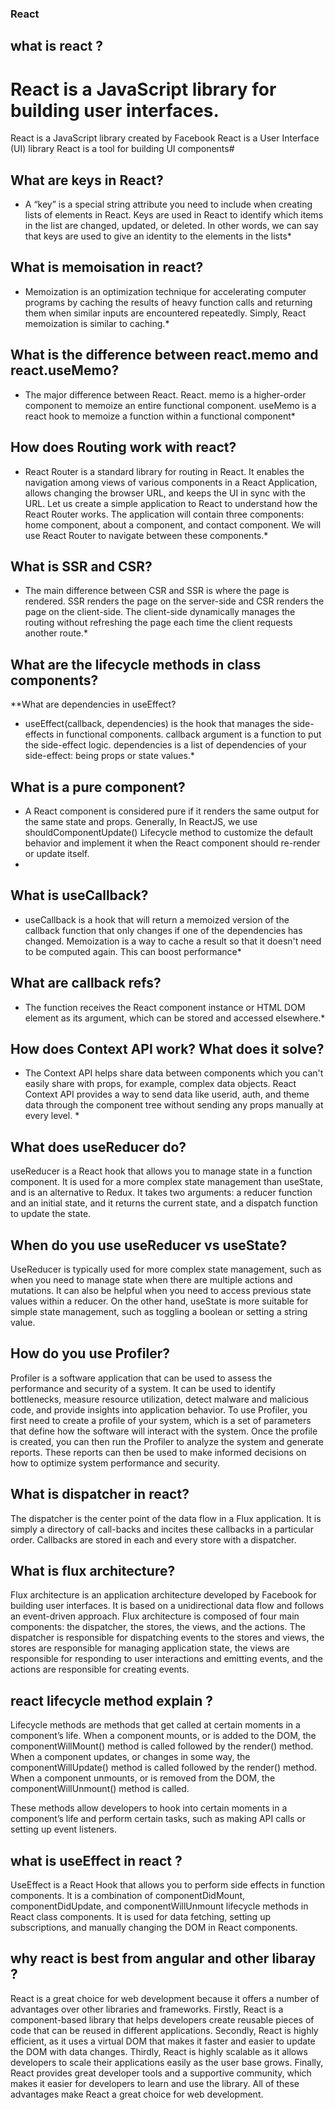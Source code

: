 ### React

## what is react ?
# React is a JavaScript library for building user interfaces.
React is a JavaScript library created by Facebook
React is a User Interface (UI) library
React is a tool for building UI components#

## What are keys in React?

* A “key” is a special string attribute you need to include when creating lists of elements in React. Keys are used in React to identify which items in the list are changed, updated, or deleted. In other words, we can say that keys are used to give an identity to the elements in the lists*

## What is memoisation in react?

* Memoization is an optimization technique for accelerating computer programs by caching the results of heavy function calls and returning them when similar inputs are encountered repeatedly. Simply, React memoization is similar to caching.*

## What is the difference between react.memo and react.useMemo?

* The major difference between React.
React. memo is a higher-order component to memoize an entire functional component. useMemo is a react hook to memoize a function within a functional component*

## How does Routing work with react?

* React Router is a standard library for routing in React. It enables the navigation among views of various components in a React Application, allows changing the browser URL, and keeps the UI in sync with the URL.
Let us create a simple application to React to understand how the React Router works. The application will contain three components: home component, about a component, and contact component. We will use React Router to navigate between these components.*

## What is SSR and CSR?

* The main difference between CSR and SSR is where the page is rendered. SSR renders the page on the server-side and CSR renders the page on the client-side. The client-side dynamically manages the routing without refreshing the page each time the client requests another route.*

## What are the lifecycle methods in class components?

**What are dependencies in useEffect?

* useEffect(callback, dependencies) is the hook that manages the side-effects in functional components. callback argument is a function to put the side-effect logic. dependencies is a list of dependencies of your side-effect: being props or state values.*

## What is a pure component?

* A React component is considered pure if it renders the same output for the same state and props.
Generally, In ReactJS, we use shouldComponentUpdate() Lifecycle method to customize the default behavior and implement it when the React component should re-render or update itself.
*

## What is useCallback?

* useCallback is a hook that will return a memoized version of the callback function that only changes if one of the dependencies has changed. Memoization is a way to cache a result so that it doesn't need to be computed again. This can boost performance*

## What are callback refs?

* The function receives the React component instance or HTML DOM element as its argument, which can be stored and accessed elsewhere.*

## How does Context API work? What does it solve?

* The Context API helps share data between components which you can't easily share with props, for example, complex data objects. React Context API provides a way to send data like userid, auth, and theme data through the component tree without sending any props manually at every level. *

## What does useReducer do?

useReducer is a React hook that allows you to manage state in a function component. It is used for a more complex state management than useState, and is an alternative to Redux. It takes two arguments: a reducer function and an initial state, and it returns the current state, and a dispatch function to update the state.

## When do you use useReducer vs useState?

UseReducer is typically used for more complex state management, such as when you need to manage state when there are multiple actions and mutations. It can also be helpful when you need to access previous state values within a reducer. On the other hand, useState is more suitable for simple state management, such as toggling a boolean or setting a string value.

## How do you use Profiler?

Profiler is a software application that can be used to assess the performance and security of a system. It can be used to identify bottlenecks, measure resource utilization, detect malware and malicious code, and provide insights into application behavior. To use Profiler, you first need to create a profile of your system, which is a set of parameters that define how the software will interact with the system. Once the profile is created, you can then run the Profiler to analyze the system and generate reports. These reports can then be used to make informed decisions on how to optimize system performance and security.

## What is dispatcher in react?
The dispatcher is the center point of the data flow in a Flux application. It is simply a directory of call-backs and incites these callbacks in a particular order. Callbacks are stored in each and every store with a dispatcher.

## What is flux architecture?
Flux architecture is an application architecture developed by Facebook for building user interfaces. It is based on a unidirectional data flow and follows an event-driven approach. Flux architecture is composed of four main components: the dispatcher, the stores, the views, and the actions. The dispatcher is responsible for dispatching events to the stores and views, the stores are responsible for managing application state, the views are responsible for responding to user interactions and emitting events, and the actions are responsible for creating events.

##  react lifecycle method explain ?

Lifecycle methods are methods that get called at certain moments in a component’s life. When a component mounts, or is added to the DOM, the componentWillMount() method is called followed by the render() method. When a component updates, or changes in some way, the componentWillUpdate() method is called followed by the render() method. When a component unmounts, or is removed from the DOM, the componentWillUnmount() method is called. 

These methods allow developers to hook into certain moments in a component’s life and perform certain tasks, such as making API calls or setting up event listeners.

## what is useEffect in react ?

UseEffect is a React Hook that allows you to perform side effects in function components. It is a combination of componentDidMount, componentDidUpdate, and componentWillUnmount lifecycle methods in React class components. It is used for data fetching, setting up subscriptions, and manually changing the DOM in React components.


## why react is best from angular and other libaray ?

React is a great choice for web development because it offers a number of advantages over other libraries and frameworks. Firstly, React is a component-based library that helps developers create reusable pieces of code that can be reused in different applications. Secondly, React is highly efficient, as it uses a virtual DOM that makes it faster and easier to update the DOM with data changes. Thirdly, React is highly scalable as it allows developers to scale their applications easily as the user base grows. Finally, React provides great developer tools and a supportive community, which makes it easier for developers to learn and use the library. All of these advantages make React a great choice for web development.
